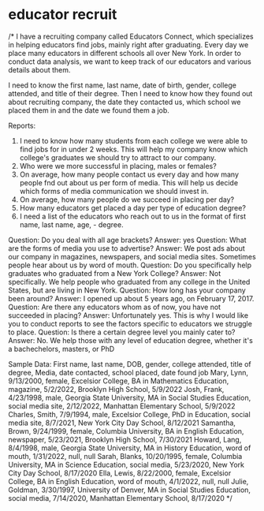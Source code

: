 # educator recruit
/*
I have a recruiting company called Educators Connect, which specializes in helping educators find jobs, mainly right after graduating. 
Every day we place many educators in different schools all over New York. 
In order to conduct data analysis, we want to keep track of our educators and various details about them. 

I need to know the first name, last name, date of birth, gender, college attended, and title of their degree. 
Then I need to know how they found out about recruiting company, the date they contacted us, which school we placed them in and the date we found them a job. 

Reports:
1. I need to know how many students from each college we were able to find jobs for in under 2 weeks. 
    This will help my company know which college's graduates we should try to attract to our company.
2. Who were we more successful in placing, males or females?
3. On average, how many people contact us every day and how many people fnd out about us per form of media. 
    This will help us decide which forms of media communication we should invest in.
4. On average, how many people do we succeed in placing per day?
5. How many educators get placed a day per type of education degree?
6. I need a list of the educators who reach out to us in the format of first name, last name, age, - degree.

Question: Do you deal with all age brackets?
Answer: yes
Question: What are the forms of media you use to advertise?
Answer: We post ads about our company in magazines, newspapers, and social media sites. Sometimes people hear about us by word of mouth.
Question: Do you specifically help graduates who graduated from a New York College?
Answer: Not specifically. We help people who graduated from any college in the United States, but are living in New York. 
Question: How long has your company been around?
Answer: I opened up about 5 years ago, on February 17, 2017.
Question: Are there any educators whom as of now, you have not succeeded in placing?
Answer: Unfortunately yes. This is why I would like you to conduct reports to see the factors specific to educators we struggle to place.
Question: Is there a certain degree level you mainly cater to?
Answer: No. We help those with any level of education degree, whether it's a bachechelors, masters, or PhD

Sample Data:
First name, last name, DOB, gender, college attended, title of degree, Media, date contacted, school placed, date found job
Mary, Lynn, 9/13/2000, female, Excelsior College, BA in Mathematics Education, magazine, 5/2/2022, Brooklyn High School, 5/9/2022
Josh, Frank, 4/23/1998, male, Georgia State University, MA in Social Studies Education, social media site, 2/12/2022, Manhattan Elementary School, 5/9/2022
Charles, Smith, 7/9/1994, male, Excelsior College, PhD in Education, social media site, 8/7/2021, New York City Day School, 8/12/2021
Samantha, Brown, 9/24/1999, female, Columbia University, BA in English Education, newspaper, 5/23/2021, Brooklyn High School, 7/30/2021
Howard, Lang, 8/4/1998, male, Georgia State University, MA in History Education, word of mouth, 1/31/2022, null, null
Sarah, Blanks, 10/20/1995, female, Columbia University, MA in Science Education, social media, 5/23/2020, New York City Day School, 8/17/2020
Ella, Lewis, 8/22/2000, female, Excelsior College, BA in English Education, word of mouth, 4/1/2022, null, null
Julie, Goldman, 3/30/1997, University of Denver, MA in Social Studies Education, social media, 7/14/2020, Manhattan Elementary School, 8/17/2020
*/
